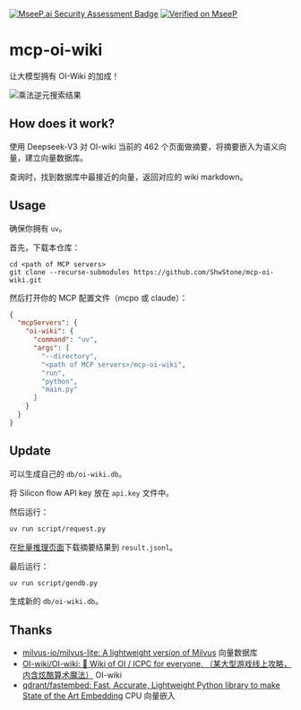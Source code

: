 [![MseeP.ai Security Assessment Badge](https://mseep.net/pr/shwstone-mcp-oi-wiki-badge.png)](https://mseep.ai/app/shwstone-mcp-oi-wiki)
[![Verified on MseeP](https://mseep.ai/badge.svg)](https://mseep.ai/app/9d61dc89-76bb-401f-840e-07ba2c9cb39b)

# mcp-oi-wiki

让大模型拥有 OI-Wiki 的加成！

![乘法逆元搜索结果](./image.png)

## How does it work?

使用 Deepseek-V3 对 OI-wiki 当前的 462 个页面做摘要，将摘要嵌入为语义向量，建立向量数据库。

查询时，找到数据库中最接近的向量，返回对应的 wiki markdown。

## Usage

确保你拥有 `uv`。

首先，下载本仓库：

```
cd <path of MCP servers>
git clone --recurse-submodules https://github.com/ShwStone/mcp-oi-wiki.git
```

然后打开你的 MCP 配置文件（mcpo 或 claude）：

```json
{
  "mcpServers": {
    "oi-wiki": {
      "command": "uv",
      "args": [
        "--directory",
        "<path of MCP servers>/mcp-oi-wiki",
        "run",
        "python",
        "main.py"
      ]
    }
  }
}
```

## Update

可以生成自己的 `db/oi-wiki.db`。

将 Silicon flow API key 放在 `api.key` 文件中。

然后运行：

```sh
uv run script/request.py
```

在[批量推理页面](https://cloud.siliconflow.cn/batches)下载摘要结果到 `result.jsonl`。

最后运行：

```sh
uv run script/gendb.py
```

生成新的 `db/oi-wiki.db`。

## Thanks

- [milvus-io/milvus-lite: A lightweight version of Milvus](https://github.com/milvus-io/milvus-lite) 向量数据库
- [OI-wiki/OI-wiki: :star2: Wiki of OI / ICPC for everyone. （某大型游戏线上攻略，内含炫酷算术魔法）](https://github.com/OI-wiki/OI-wiki) OI-wiki
- [qdrant/fastembed: Fast, Accurate, Lightweight Python library to make State of the Art Embedding](https://github.com/qdrant/fastembed) CPU 向量嵌入
